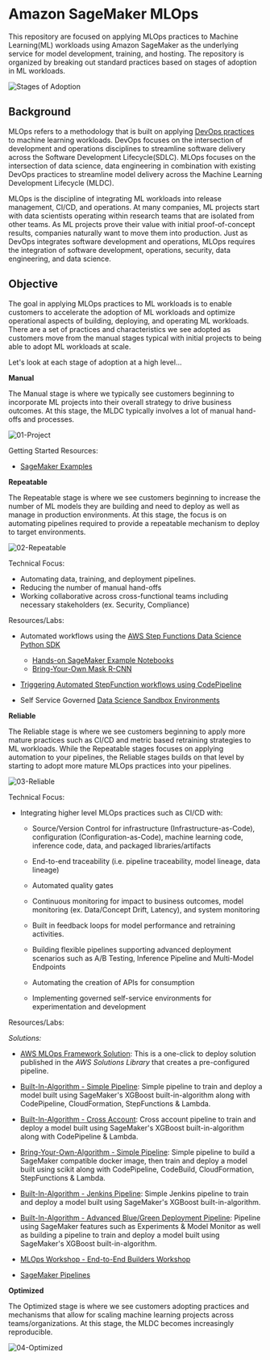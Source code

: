 # Amazon SageMaker MLOps

This repository are focused on applying MLOps practices to Machine Learning(ML) workloads using Amazon SageMaker as the underlying service for model development, training, and hosting.  The repository is organized by breaking out standard practices based on stages of adoption in ML workloads.

 ![Stages of Adoption](images/mlops-stages.png)

## Background 

MLOps refers to a methodology that is built on applying [DevOps practices](https://aws.amazon.com/devops/what-is-devops/) to machine
learning workloads. DevOps focuses on the intersection of development and operations disciplines to streamline software delivery across the Software Development Lifecycle(SDLC). MLOps focuses on the intersection of data science, data engineering in combination with existing DevOps practices to streamline model delivery across the Machine Learning Development Lifecycle (MLDC). 

MLOps is the discipline of integrating ML workloads into release management, CI/CD, and operations. At many companies, ML projects start with data scientists operating within research teams that are isolated from other teams. As ML projects prove their value with initial proof-of-concept results, companies naturally want to move them into
production. Just as DevOps integrates software development and operations, MLOps requires the integration of software development, operations, security, data engineering, and data science.

## Objective

The goal in applying MLOps practices to ML workloads is to enable customers to accelerate the adoption of ML workloads and optimize operational aspects of building, deploying, and operating ML workloads.  There are a set of practices and characteristics we see adopted as customers move from the manual stages typical with initial projects to being able to adopt ML workloads at scale.

Let's look at each stage of adoption at a high level... 

**Manual** 

The Manual stage is where we typically see customers beginning to incorporate ML projects into their overall strategy to drive business outcomes.  At this stage, the MLDC typically involves a lot of manual hand-offs and processes.

![01-Project](images/mlops-manual.png)

   

Getting Started Resources:

 * [SageMaker Examples](https://github.com/aws/amazon-sagemaker-examples)

**Repeatable** 

The Repeatable stage is where we see customers beginning to increase the number of ML models they are building and need to deploy as well as manage in production environments.  At this stage, the focus is on automating pipelines required to provide a repeatable mechanism to deploy to target environments.  

![02-Repeatable](images/mlops-repeatable.png)
   
Technical Focus: 

   * Automating data, training, and deployment pipelines. 
   * Reducing the number of manual hand-offs
   * Working collaborative across cross-functional teams including necessary stakeholders (ex. Security, Compliance)

Resources/Labs: 

* Automated workflows using the [AWS Step Functions Data Science Python SDK](https://docs.aws.amazon.com/step-functions/latest/dg/concepts-python-sdk.html)
  
  * [Hands-on SageMaker Example Notebooks](https://github.com/aws/amazon-sagemaker-examples/tree/master/step-functions-data-science-sdk)
  * [Bring-Your-Own Mask R-CNN](https://github.com/aws-samples/aws-stepfunctions-byoc-mlops-using-data-science-sdk)
  
* [Triggering Automated StepFunction workflows using CodePipeline](https://github.com/aws-samples/aws-codepipeline-stepfunctions)

* Self Service Governed [Data Science Sandbox Environments](https://aws.amazon.com/blogs/mt/enable-self-service-secured-data-science-using-amazon-sagemaker-notebooks-and-aws-service-catalog/)



**Reliable** 

The Reliable stage is where we see customers beginning to apply more mature practices such as CI/CD and metric based retraining strategies to ML workloads.  While the Repeatable stages focuses on applying automation to your pipelines, the Reliable stages builds on that level by starting to adopt more mature MLOps practices into your  pipelines. 

![03-Reliable](images/mlops-reliable.png)
   
Technical Focus: 

   * Integrating higher level MLOps practices  such as CI/CD with:

     * Source/Version Control for infrastructure (Infrastructure-as-Code), configuration (Configuration-as-Code), machine learning code, inference code, data, and packaged libraries/artifacts
     
     * End-to-end traceability (i.e. pipeline 
    traceability, model lineage, data lineage)

     * Automated quality gates

     * Continuous monitoring for impact to  business outcomes,  model monitoring (ex. Data/Concept Drift, Latency), and system monitoring

     * Built in feedback loops for model performance and retraining activities. 

     * Building flexible pipelines supporting advanced deployment scenarios such as A/B Testing, Inference Pipeline and Multi-Model Endpoints

     * Automating the creation of APIs for consumption
     * Implementing governed self-service environments for experimentation and development  

Resources/Labs:

*Solutions:*

* [AWS MLOps Framework Solution](https://aws.amazon.com/solutions/implementations/aws-mlops-framework/): This is a one-click to deploy solution published in the *AWS Solutions Library*  that creates a pre-configured pipeline. 

* [Built-In-Algorithm - Simple Pipeline](/1-Built-In-Algorithm/README.md): Simple pipeline to train and deploy a model built using SageMaker's XGBoost built-in-algorithm along with CodePipeline, CloudFormation, StepFunctions & Lambda. 
* [Built-In-Algorithm - Cross Account](/3-Built-In-Algorithm-Cross-Acccount/README.md): Cross account pipeline to train and deploy a model built using SageMaker's XGBoost built-in-algorithm along with CodePipeline & Lambda. 
* [Bring-Your-Own-Algorithm - Simple Pipeline](/2-Bring-Your-Own/README.md): Simple pipeline to build a SageMaker compatible docker image, then train and deploy a model built using scikit along with CodePipeline, CodeBuild, CloudFormation, StepFunctions & Lambda. 
* [Built-In-Algorithm - Jenkins Pipeline](/4-Built-In-Algorithm-Jenkins/README.md): Simple Jenkins pipeline to train and deploy a model built using SageMaker's XGBoost built-in-algorithm.
* [Built-In-Algorithm - Advanced Blue/Green Deployment Pipeline](https://github.com/aws-samples/amazon-sagemaker-safe-deployment-pipeline): Pipeline using SageMaker features such as Experiments & Model Monitor as well as building a pipeline to train and deploy a model built using SageMaker's XGBoost built-in-algorithm. 
* [MLOps Workshop - End-to-End Builders Workshop](https://operational-machine-learning-pipeline.workshop.aws/module_introduction_1.html)
* [SageMaker Pipelines](https://github.com/aws/amazon-sagemaker-examples/tree/master/sagemaker-pipelines)



**Optimized** 

The Optimized stage is where we see customers adopting practices and mechanisms that allow for scaling machine learning projects across teams/organizations. At this stage, the MLDC becomes increasingly reproducible.   

![04-Optimized](images/mlops-optimized.png)



